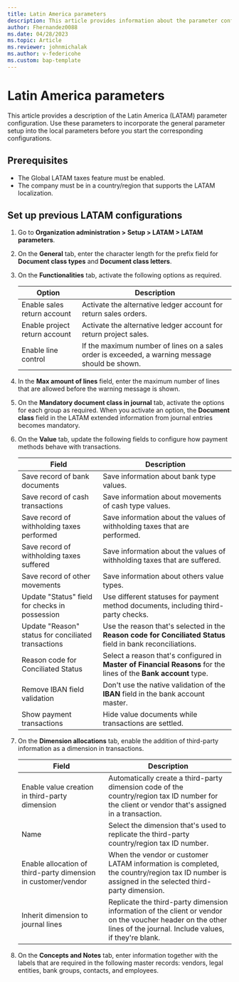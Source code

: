 ```yaml
---
title: Latin America parameters 
description: This article provides information about the parameter configuration for Latin America. 
author: Fhernandez0088
ms.date: 04/28/2023
ms.topic: Article
ms.reviewer: johnmichalak
ms.author: v-federicohe 	
ms.custom: bap-template
---
```


# Latin America parameters

This article provides a description of the Latin America (LATAM) parameter configuration. Use these parameters to incorporate the general parameter setup into the local parameters before you start the corresponding configurations.

## Prerequisites

- The Global LATAM taxes feature must be enabled.
- The company must be in a country/region that supports the LATAM localization.

## Set up previous LATAM configurations

1. Go to **Organization administration > Setup > LATAM > LATAM parameters**.
2. On the **General** tab, enter the character length for the prefix field for **Document class types** and **Document class letters**.
3. On the **Functionalities** tab, activate the following options as required.

    | Option                        | Description |
    |-------------------------------|-------------|
    | Enable sales return account   | Activate the alternative ledger account for return sales orders. |
    | Enable project return account | Activate the alternative ledger account for return project sales. |
    | Enable line control           | If the maximum number of lines on a sales order is exceeded, a warning message should be shown. |

3. In the **Max amount of lines** field, enter the maximum number of lines that are allowed before the warning message is shown.
4. On the **Mandatory document class in journal** tab, activate the options for each group as required. When you activate an option, the **Document class** field in the LATAM extended information from journal entries becomes mandatory.
5. On the **Value** tab, update the following fields to configure how payment methods behave with transactions.

    | Field                                               | Description |
    |-----------------------------------------------------|-------------|
    | Save record of bank documents                       | Save information about bank type values. |
    | Save record of cash transactions                    | Save information about movements of cash type values. |
    | Save record of withholding taxes performed          | Save information about the values of withholding taxes that are performed. |
    | Save record of withholding taxes suffered           | Save information about the values of withholding taxes that are suffered. |
    | Save record of other movements                      | Save information about others value types. |
    | Update "Status" field for checks in possession      | Use different statuses for payment method documents, including third-party checks. |
    | Update "Reason" status for conciliated transactions | Use the reason that's selected in the **Reason code for Conciliated Status** field in bank reconciliations. |
    | Reason code for Conciliated Status                  | Select a reason that's configured in **Master of Financial Reasons** for the lines of the **Bank account** type. |
    | Remove IBAN field validation                        | Don't use the native validation of the **IBAN** field in the bank account master. |
    | Show payment transactions                           | Hide value documents while transactions are settled. |

6. On the **Dimension allocations** tab, enable the addition of third-party information as a dimension in transactions.

    | Field                                                         | Description |
    |---------------------------------------------------------------|-------------|
    | Enable value creation in third-party dimension                | Automatically create a third-party dimension code of the country/region tax ID number for the client or vendor that's assigned in a transaction. |
    | Name                                                          | Select the dimension that's used to replicate the third-party country/region tax ID number. |
    | Enable allocation of third-party dimension in customer/vendor | When the vendor or customer LATAM information is completed, the country/region tax ID number is assigned in the selected third-party dimension. |
    | Inherit dimension to journal lines                            | Replicate the third-party dimension information of the client or vendor on the voucher header on the other lines of the journal. Include values, if they're blank. |

7. On the **Concepts and Notes** tab, enter information together with the labels that are required in the following master records: vendors, legal entities, bank groups, contacts, and employees.
